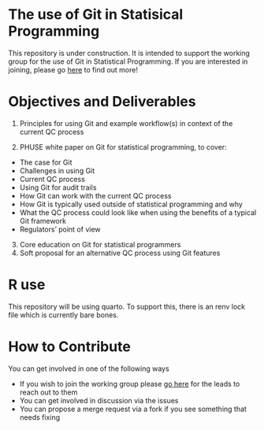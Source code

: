 # The use of Git in Statisical Programming

This repository is under construction. It is intended to support the working group for the use of Git in Statistical Programming. 
If you are interested in joining, please go [here](https://advance.hub.phuse.global/wiki/spaces/WEL/pages/90472449/The+Use+of+Git+in+Statistical+Programming) to find out more!

# Objectives and Deliverables

1. Principles for using Git and example workflow(s) in context of the current QC process

2. PHUSE white paper on Git for statistical programming, to cover:

- The case for Git
- Challenges in using Git
- Current QC process
- Using Git for audit trails
- How Git can work with the current QC process
- How Git is typically used outside of statistical programming and why
- What the QC process could look like when using the benefits of a typical Git framework
- Regulators’ point of view

3. Core education on Git for statistical programmers
4. Soft proposal for an alternative QC process using Git features 

# R use

This repository will be using quarto. To support this, there is an renv lock file which is currently bare bones. 

# How to Contribute

You can get involved in one of the following ways

- If you wish to join the working group please [go here](https://advance.hub.phuse.global/wiki/spaces/WEL/pages/90472449/The+Use+of+Git+in+Statistical+Programming) for the leads to reach out to them
- You can get involved in discussion via the issues
- You can propose a merge request via a fork if you see something that needs fixing

